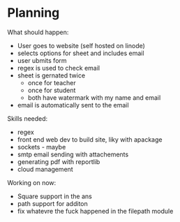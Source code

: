 # Planning

What should happen:
- User goes to website (self hosted on linode)
- selects options for sheet and includes email
- user ubmits form
- regex is used to check email
- sheet is gernated twice
    - once for teacher
    - once for student
    - both have watermark with my name and email
- email is automatically sent to the email
  
Skills needed:
- regex
- front end web dev to build site, liky with apackage
- sockets - maybe  
- smtp email sending with attachements
- generating pdf with reportlib
- cloud management


Working on now:
- Square support in the ans
- path support for additon
- fix whatevre the fuck happened in the filepath module